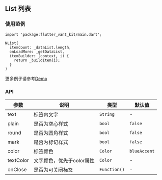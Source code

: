 ## List 列表

### 使用范例

```
import 'package:flutter_vant_kit/main.dart';

NList(
  itemCount: _dataList.length,
  onLoadMore: _getDataList,
  itemBuilder: (context, i) {
    return _buildItem(i);
  }
)
```

更多例子请参考[Demo](../example/lib/routes/demoList.dart)

### API

| 参数 | 说明 | 类型 | 默认值 |
| ------------ | ------------ | ------------ | ------------ |
| text | 标签内文字 | `String` | - |
| plain | 是否为空心样式 | `bool` | `false` |
| round | 是否为圆角样式 | `bool` | `false` |
| mark | 是否为标记样式 | `bool` | `false` |
| color | 标签颜色 | `Color` | `blueAccent` |
| textColor | 文字颜色，优先于color属性 | `Color` | - |
| onClose | 是否为可关闭标签 | `Function()` | - |
